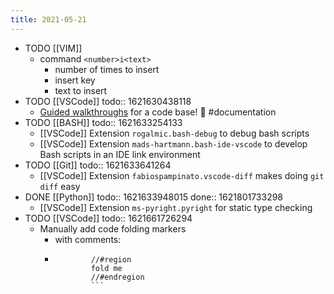 ```yaml
---
title: 2021-05-21
---
```


- TODO [[VIM]]
	- command `<number>i<text>`
		- number of times to insert
		- insert key
		- text to insert
- TODO [[VSCode]]
  todo:: 1621630438118
	- [Guided walkthroughs](https://github.com/microsoft/codetour) for a code base! 🤯 #documentation
- TODO [[BASH]]
  todo:: 1621633254133
	- [[VSCode]] Extension `rogalmic.bash-debug` to debug bash scripts
	- [[VSCode]] Extension `mads-hartmann.bash-ide-vscode` to develop Bash scripts in an IDE link environment
- TODO [[Git]]
  todo:: 1621633641264
	- [[VSCode]] Extension `fabiospampinato.vscode-diff` makes doing `git diff` easy
- DONE [[Python]]
  todo:: 1621633948015
  done:: 1621801733298
	- [[VSCode]] Extension `ms-pyright.pyright` for static type checking
- TODO [[VSCode]]
  todo:: 1621661726294
	- Manually add code folding markers
		- with comments:
		-
		  ```
		  		  //#region
		  		  fold me
		  		  //#endregion
		  		  ```